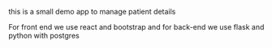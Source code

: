 this is a small demo app to manage patient details

For front end we use react and bootstrap and for back-end we use flask and python with postgres
